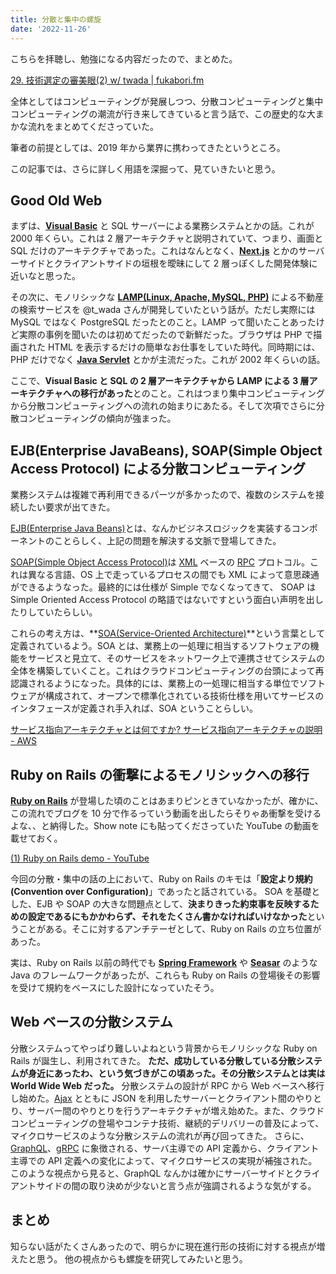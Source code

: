 ```yaml
---
title: 分散と集中の螺旋
date: '2022-11-26'
---
```


こちらを拝聴し、勉強になる内容だったので、まとめた。

[29. 技術選定の審美眼(2) w/ twada | fukabori.fm](https://fukabori.fm/episode/29)

全体としてはコンピューティングが発展しつつ、分散コンピューティングと集中コンピューティングの潮流が行き来してきていると言う話で、この歴史的な大まかな流れをまとめてくださっていた。

筆者の前提としては、2019 年から業界に携わってきたというところ。

この記事では、さらに詳しく用語を深掘って、見ていきたいと思う。

## Good Old Web

まずは、**[Visual Basic](https://ja.wikipedia.org/wiki/Visual_Basic)** と SQL サーバーによる業務システムとかの話。これが 2000 年くらい。これは 2 層アーキテクチャと説明されていて、つまり、画面と SQL だけのアーキテクチャであった。これはなんとなく、**[Next.js](https://nextjs.org/)** とかのサーバーサイドとクライアントサイドの垣根を曖昧にして 2 層っぽくした開発体験に近いなと思った。

その次に、モノリシックな **[LAMP(Linux, Apache, MySQL, PHP)](<https://en.wikipedia.org/wiki/LAMP_(software_bundle)>)** による不動産の検索サービスを @t_wada さんが開発していたという話が。ただし実際には MySQL ではなく PostgreSQL だったとのこと。LAMP って聞いたことあったけど実際の事例を聞いたのは初めてだったので新鮮だった。ブラウザは PHP で描画された HTML を表示するだけの簡単なお仕事をしていた時代。同時期には、PHP だけでなく **[Java Servlet](https://ja.wikipedia.org/wiki/Java_Servlet)** とかが主流だった。これが 2002 年くらいの話。

ここで、**Visual Basic と SQL の 2 層アーキテクチャから LAMP による 3 層アーキテクチャへの移行があった**とのこと。これはつまり集中コンピューティングから分散コンピューティングへの流れの始まりにあたる。そして次項でさらに分散コンピューティングの傾向が強まった。

## EJB(Enterprise JavaBeans), SOAP(Simple Object Access Protocol) による分散コンピューティング

業務システムは複雑で再利用できるパーツが多かったので、複数のシステムを接続したい要求が出てきた。

[EJB(Enterprise Java Beans)](https://ja.wikipedia.org/wiki/Enterprise_JavaBeans)とは、なんかビジネスロジックを実装するコンポーネントのことらしく、上記の問題を解決する文脈で登場してきた。

[SOAP(Simple Object Access Protocol)](<https://ja.wikipedia.org/wiki/SOAP_(%E3%83%97%E3%83%AD%E3%83%88%E3%82%B3%E3%83%AB)>)は [XML](https://ja.wikipedia.org/wiki/Extensible_Markup_Language) ベースの [RPC](https://ja.wikipedia.org/wiki/%E9%81%A0%E9%9A%94%E6%89%8B%E7%B6%9A%E3%81%8D%E5%91%BC%E5%87%BA%E3%81%97) プロトコル。これは異なる言語、OS 上で走っているプロセスの間でも XML によって意思疎通ができるようなった。最終的には仕様が Simple でなくなってきて、 SOAP は Simple Oriented Access Protocol の略語ではないですという面白い声明を出したりしていたらしい。

これらの考え方は、**[SOA(Service-Oriented Architecture)](https://ja.wikipedia.org/wiki/%E3%82%B5%E3%83%BC%E3%83%93%E3%82%B9%E6%8C%87%E5%90%91%E3%82%A2%E3%83%BC%E3%82%AD%E3%83%86%E3%82%AF%E3%83%81%E3%83%A3)**という言葉として定義されているよう。SOA とは、業務上の一処理に相当するソフトウェアの機能をサービスと見立て、そのサービスをネットワーク上で連携させてシステムの全体を構築していくこと。これはクラウドコンピューティングの台頭によって再認識されるようになった。具体的には、業務上の一処理に相当する単位でソフトウェアが構成されて、オープンで標準化されている技術仕様を用いてサービスのインタフェースが定義され手入れば、SOA ということらしい。

[サービス指向アーキテクチャとは何ですか? サービス指向アーキテクチャの説明 - AWS](https://aws.amazon.com/jp/what-is/service-oriented-architecture/)

## Ruby on Rails の衝撃によるモノリシックへの移行

**[Ruby on Rails](https://rubyonrails.org/)** が登場した頃のことはあまりピンときていなかったが、確かに、この流れでブログを 10 分で作るっていう動画を出したらそりゃあ衝撃を受けるよな、、と納得した。Show note にも貼ってくださっていた YouTube の動画を載せておく。

[(1) Ruby on Rails demo - YouTube](https://www.youtube.com/watch?v=Gzj723LkRJY)

今回の分散・集中の話の上において、Ruby on Rails のキモは「**設定より規約(Convention over Configuration)**」であったと話されている。
SOA を基礎とした、EJB や SOAP の大きな問題点として、**決まりきった約束事を反映するための設定であるにもかかわらず、それをたくさん書かなければいけなかった**ということがある。そこに対するアンチテーゼとして、Ruby on Rails の立ち位置があった。

実は、Ruby on Rails 以前の時代でも **[Spring Framework](https://ja.wikipedia.org/wiki/Spring_Framework)** や **[Seasar](https://ja.wikipedia.org/wiki/Seasar)** のような Java のフレームワークがあったが、これらも Ruby on Rails の登場後その影響を受けて規約をベースにした設計になっていたそう。

## Web ベースの分散システム

分散システムってやっぱり難しいよねという背景からモノリシックな Ruby on Rails が誕生し、利用されてきた。
**ただ、成功している分散している分散システムが身近にあったわ、という気づきがこの頃あった。その分散システムとは実は World Wide Web だった。**
分散システムの設計が RPC から Web ベースへ移行し始めた。[Ajax](https://ja.wikipedia.org/wiki/Ajax) とともに JSON を利用したサーバーとクライアント間のやりとり、サーバー間のやりとりを行うアーキテクチャが増え始めた。また、クラウドコンピューティングの登場やコンテナ技術、継続的デリバリーの普及によって、マイクロサービスのような分散システムの流れが再び回ってきた。
さらに、[GraphQL](https://graphql.org/)、[gRPC](https://grpc.io/) に象徴される、サーバ主導での API 定義から、クライアント主導での API 定義への変化によって、マイクロサービスの実現が補強された。このような視点から見ると、GraphQL なんかは確かにサーバーサイドとクライアントサイドの間の取り決めが少ないと言う点が強調されるような気がする。

## まとめ

知らない話がたくさんあったので、明らかに現在進行形の技術に対する視点が増えたと思う。
他の視点からも螺旋を研究してみたいと思う。
